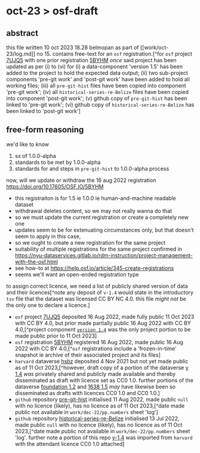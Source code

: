 # oct-23 > osf-draft

## abstract

this file written 10 oct 2023 18.28 belmopan as part of [[work/oct-23/log.md]] no 15. contains free-text for an `osf` registration.[^for `osf` project [7UJQ5](https://osf.io/7ujq5/) with one prior registration [5BYHM](https://doi.org/10.17605/OSF.IO/5BYHM) *once* said project has been updated as per (i) to (vi) for (i) a data-component 'version 1.5' has been added to the project to hold the expected data output; (ii) two sub-project components 'pre-git work' and 'post-git work' have been added to hold all working files; (iii) all `pre-git-hist` files have been copied into component 'pre-git work'; (iv) all `historical-series-re-Belize` files have been copied into component 'post-git work'; (v) github copy of `pre-git-hist` has been linked to 'pre-git work'; (vi) github copy of `historical-series-re-Belize` has been linked to 'post-git work']

## free-form reasoning

we'd like to know
1. sx of 1.0.0-alpha
2. standards to be met by 1.0.0-alpha
3. standards for and steps in `pre-git-hist` to 1.0.0-alpha process

now, will we update or withdraw the 16 aug 2022 registration https://doi.org/10.17605/OSF.IO/5BYHM
- this registraiton is for 1.5 ie 1.0.0 ie human-and-machine readable dataset
- withdrawal deletes content, so we may not really wanna do that
- so we must update the current registration or create a completely new one
- updates seem to be for extenuating circumstances only, but that doesn't seem to apply in this case,
- so we ought to create a new registration for the same project
- suitability of multiple registrations for the same project confirmed in https://nyu-dataservices.gitlab.io/rdm-instruction/project-management-with-the-osf.html
- see how-to at https://help.osf.io/article/345-create-registrations
- seems we'll want an open-ended registration type

to assign correct licence, we need a list of publicly shared version of data and their licences[^note any deposit of `v-1.4` would state in the introductory `tsv` file that the dataset was licensed CC BY NC 4.0. this file *might not* be the only one to declare a licence.]
- `osf` project [7UJQ5](https://osf.io/7ujq5/) deposited 16 Aug 2022, made fully public 11 Oct 2023 with CC BY 4.0, but prior made partially public 16 Aug 2022 with CC BY 4.0,[^project component [`version 1.4`](https://osf.io/rm7be/) was the only project portion to be made public prior to 11 Oct 2023]
- `osf` registration [5BYHM](https://osf.io/5byhm) registered 16 Aug 2022, made public 16 Aug 2022 with CC BY 4.0,[^`osf` registrations include a 'frozen-in-time' snapshot ie archive of their associated project and its files]
- `harvard` dataverse [hsbz](https://dataverse.harvard.edu/dataverse/hsbz) deposited 4 Nov 2021 but not yet made public as of 11 Oct 2023,[^however, draft copy of a portion of the dataverse [v 1.4](https://dataverse.harvard.edu/privateurl.xhtml?token=135a1006-cd54-4d9e-ba7b-d961b93f1bc4) *was* privately shared and publicly made available and thereby disseminated as draft with licence set as CC0 1.0. further portions of the dataverse [foundation 1.2](https://dataverse.harvard.edu/privateurl.xhtml?token=64fefd3c-0916-4658-821b-4268f2125b32) and [1638 1.5](https://dataverse.harvard.edu/privateurl.xhtml?token=85f85706-c4f7-4105-8a64-9c988cf1a1c3) *may* have likewise been so disseminated as drafts with licences CC0 1.0 and CC0 1.0.]
- `github` repository [pre-git-hist](https://github.com/aenavidad/pre-git-hist) initialised 11 Aug 2022, made public `null` with no licence (likely), has no licence as of 11 Oct 2023,[^date made public not available in `work/dec-22/pp.numbers` sheet 'log']
- `github` repository [historical-series-re-Belize](https://github.com/aenavidad/historical-series-re-Belize) initialised 13 Jul 2022, made public `null` with no licence (likely), has no licence as of 11 Oct 2023,[^date made public not available in `work/dec-22/pp.numbers` sheet 'log'. further note a portion of this repo [v-1.4](https://github.com/aenavidad/historical-series-re-Belize/tree/main/v-1.4) was imported from `harvard` with the attendant licence CC0 1.0 attached]